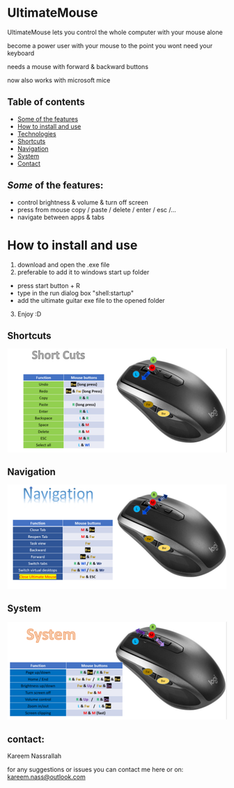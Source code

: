 # UltimateMouse
UltimateMouse lets you control the whole computer with your mouse alone

become a power user with your mouse to the point you wont need your keyboard

needs a mouse with forward & backward buttons

now also works with microsoft mice

## Table of contents
* [Some of the features](#Some-of-the-features)
* [How to install and use](#How-to-install-and-use)
* [Technologies](#technologies)
* [Shortcuts](#Shortcuts)
* [Navigation](#Navigation)
* [System](#System)
* [Contact](#contact)



## *Some* of the features:
* control brightness & volume & turn off screen
* press from mouse copy / paste / delete / enter / esc /...
* navigate between apps & tabs

# How to install and use
1. download and open the .exe file 
2. preferable to add it to windows start up folder
  * press   start button + R
  * type in the run dialog box  "shell:startup"
  * add the ultimate guitar exe file to the opened folder
3. Enjoy :D

## Shortcuts
![alt text](https://github.com/kareemNass2357/UltimateMouse/blob/main/shortcut.PNG?raw=true)
## Navigation
![alt text](https://github.com/kareemNass2357/UltimateMouse/blob/main/navigation.PNG?raw=true)
## System
![alt text](https://github.com/kareemNass2357/UltimateMouse/blob/main/system.PNG?raw=true)


## contact:
Kareem Nassrallah

for any suggestions or issues you can contact me here or on: kareem.nass@outlook.com
